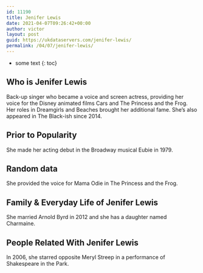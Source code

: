 ```yaml
---
id: 11190
title: Jenifer Lewis
date: 2021-04-07T09:26:42+00:00
author: victor
layout: post
guid: https://ukdataservers.com/jenifer-lewis/
permalink: /04/07/jenifer-lewis/
---
```


* some text
{: toc}


## Who is Jenifer Lewis



Back-up singer who became a voice and screen actress, providing her voice for the Disney animated films Cars and The Princess and the Frog. Her roles in Dreamgirls and Beaches brought her additional fame. She&#8217;s also appeared in The Black-ish since 2014.

                
                
                
## Prior to Popularity



She made her acting debut in the Broadway musical Eubie in 1979.

                
                
                
## Random data



She provided the voice for Mama Odie in The Princess and the Frog. 

                
                
                
## Family & Everyday Life of Jenifer Lewis



She married Arnold Byrd in 2012 and she has a daughter named Charmaine. 

                
                
                
## People Related With Jenifer Lewis



In 2006, she starred opposite Meryl Streep in a performance of Shakespeare in the Park.

                
              
            
          
          
          